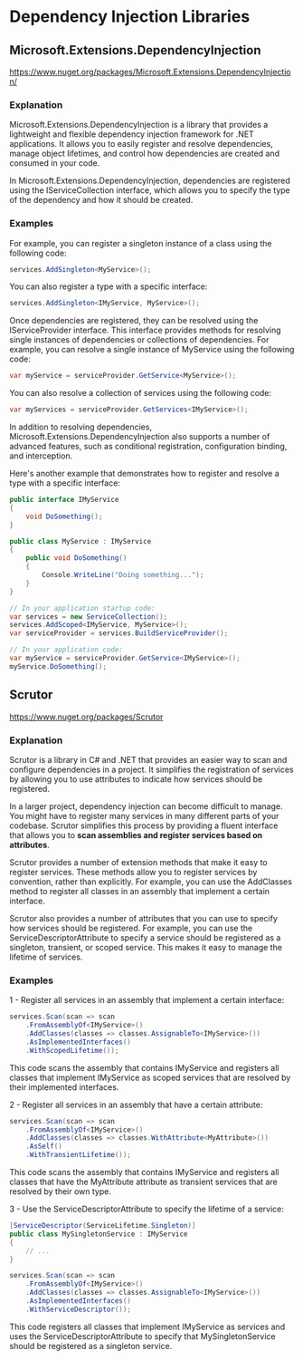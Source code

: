 # Dependency Injection Libraries

## Microsoft.Extensions.DependencyInjection

https://www.nuget.org/packages/Microsoft.Extensions.DependencyInjection/

### Explanation

Microsoft.Extensions.DependencyInjection is a library that provides a lightweight and flexible dependency injection framework for .NET applications. It allows you to easily register and resolve dependencies, manage object lifetimes, and control how dependencies are created and consumed in your code.

In Microsoft.Extensions.DependencyInjection, dependencies are registered using the IServiceCollection interface, which allows you to specify the type of the dependency and how it should be created. 

### Examples

For example, you can register a singleton instance of a class using the following code:

```C#
services.AddSingleton<MyService>();
```

You can also register a type with a specific interface:

```C#
services.AddSingleton<IMyService, MyService>();
```

Once dependencies are registered, they can be resolved using the IServiceProvider interface. This interface provides methods for resolving single instances of dependencies or collections of dependencies. For example, you can resolve a single instance of MyService using the following code:

```C#
var myService = serviceProvider.GetService<MyService>();
```

You can also resolve a collection of services using the following code:

```C#
var myServices = serviceProvider.GetServices<IMyService>();
```

In addition to resolving dependencies, Microsoft.Extensions.DependencyInjection also supports a number of advanced features, such as conditional registration, configuration binding, and interception.

Here's another example that demonstrates how to register and resolve a type with a specific interface:

```C#
public interface IMyService
{
    void DoSomething();
}

public class MyService : IMyService
{
    public void DoSomething()
    {
        Console.WriteLine("Doing something...");
    }
}

// In your application startup code:
var services = new ServiceCollection();
services.AddScoped<IMyService, MyService>();
var serviceProvider = services.BuildServiceProvider();

// In your application code:
var myService = serviceProvider.GetService<IMyService>();
myService.DoSomething();
```

## Scrutor

https://www.nuget.org/packages/Scrutor

### Explanation

Scrutor is a library in C# and .NET that provides an easier way to scan and configure dependencies in a project. It simplifies the registration of services by allowing you to use attributes to indicate how services should be registered.

In a larger project, dependency injection can become difficult to manage. You might have to register many services in many different parts of your codebase. Scrutor simplifies this process by providing a fluent interface that allows you to **scan assemblies and register services based on attributes**.

Scrutor provides a number of extension methods that make it easy to register services. These methods allow you to register services by convention, rather than explicitly. For example, you can use the AddClasses method to register all classes in an assembly that implement a certain interface.

Scrutor also provides a number of attributes that you can use to specify how services should be registered. For example, you can use the ServiceDescriptorAttribute to specify a service should be registered as a singleton, transient, or scoped service. This makes it easy to manage the lifetime of services.

### Examples

1 - Register all services in an assembly that implement a certain interface:

```C#
services.Scan(scan => scan
    .FromAssemblyOf<IMyService>()
    .AddClasses(classes => classes.AssignableTo<IMyService>())
    .AsImplementedInterfaces()
    .WithScopedLifetime());
```

This code scans the assembly that contains IMyService and registers all classes that implement IMyService as scoped services that are resolved by their implemented interfaces.

2 - Register all services in an assembly that have a certain attribute:

```C#
services.Scan(scan => scan
    .FromAssemblyOf<IMyService>()
    .AddClasses(classes => classes.WithAttribute<MyAttribute>())
    .AsSelf()
    .WithTransientLifetime());
```

This code scans the assembly that contains IMyService and registers all classes that have the MyAttribute attribute as transient services that are resolved by their own type.

3 - Use the ServiceDescriptorAttribute to specify the lifetime of a service:

```C#
[ServiceDescriptor(ServiceLifetime.Singleton)]
public class MySingletonService : IMyService
{
    // ...
}

services.Scan(scan => scan
    .FromAssemblyOf<IMyService>()
    .AddClasses(classes => classes.AssignableTo<IMyService>())
    .AsImplementedInterfaces()
    .WithServiceDescriptor());
```

This code registers all classes that implement IMyService as services and uses the ServiceDescriptorAttribute to specify that MySingletonService should be registered as a singleton service.
